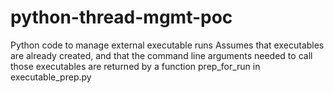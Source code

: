 # python-thread-mgmt-poc
Python code to manage external executable runs
Assumes that executables are already created, and that the command line arguments needed to call those executables are returned by a function prep_for_run in executable_prep.py
